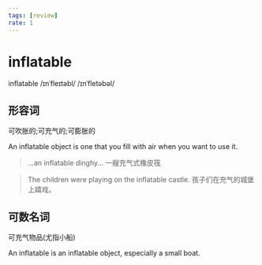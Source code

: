 ```yaml
---
tags: [review]
rate: 1
---
```


# inflatable
inflatable /ɪnˈfleɪtəbl/ /ɪnˈfletəbəl/ 

## 形容词

可吹胀的;可充气的;可膨胀的

An inflatable object is one that you fill with air when you want to use it.  

> ...an inflatable dinghy...
> 一艘充气式橡皮筏


> The children were playing on the inflatable castle.
> 孩子们在充气的城堡上嬉戏。


## 可数名词

可充气物品(尤指小船)

An inflatable is an inflatable object, especially a small boat.  

